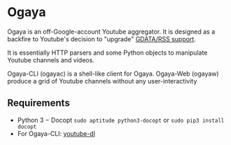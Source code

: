 # Ogaya

Ogaya is an off-Google-account Youtube aggregator. It is designed as a backfire to Youtube's decision to "upgrade" [GDATA/RSS support](https://support.google.com/youtube/answer/6098135?hl=en).

It is essentially HTTP parsers and some Python objects to manipulate Youtube channels and videos.

Ogaya-CLI (ogayac) is a shell-like client for Ogaya.
Ogaya-Web (ogayaw) produce a grid of Youtube channels without any user-interactivity

## Requirements

- Python 3
− Docopt
	`sudo aptitude python3-docopt` or `sudo pip3 install docopt`
- For Ogaya-CLI: [youtube-dl](https://rg3.github.io/youtube-dl/)

